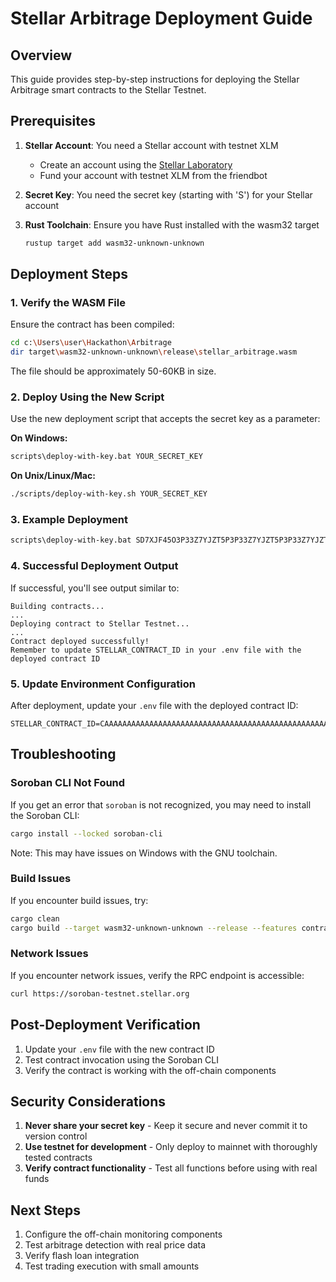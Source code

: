 # Stellar Arbitrage Deployment Guide

## Overview

This guide provides step-by-step instructions for deploying the Stellar Arbitrage smart contracts to the Stellar Testnet.

## Prerequisites

1. **Stellar Account**: You need a Stellar account with testnet XLM
   - Create an account using the [Stellar Laboratory](https://laboratory.stellar.org/#account-creator?network=test)
   - Fund your account with testnet XLM from the friendbot

2. **Secret Key**: You need the secret key (starting with 'S') for your Stellar account

3. **Rust Toolchain**: Ensure you have Rust installed with the wasm32 target
   ```bash
   rustup target add wasm32-unknown-unknown
   ```

## Deployment Steps

### 1. Verify the WASM File

Ensure the contract has been compiled:
```bash
cd c:\Users\user\Hackathon\Arbitrage
dir target\wasm32-unknown-unknown\release\stellar_arbitrage.wasm
```

The file should be approximately 50-60KB in size.

### 2. Deploy Using the New Script

Use the new deployment script that accepts the secret key as a parameter:

**On Windows:**
```cmd
scripts\deploy-with-key.bat YOUR_SECRET_KEY
```

**On Unix/Linux/Mac:**
```bash
./scripts/deploy-with-key.sh YOUR_SECRET_KEY
```

### 3. Example Deployment

```cmd
scripts\deploy-with-key.bat SD7XJF45O3P33Z7YJZT5P3P33Z7YJZT5P3P33Z7YJZT5P3P33Z7YJZT5
```

### 4. Successful Deployment Output

If successful, you'll see output similar to:
```
Building contracts...
...
Deploying contract to Stellar Testnet...
...
Contract deployed successfully!
Remember to update STELLAR_CONTRACT_ID in your .env file with the deployed contract ID
```

### 5. Update Environment Configuration

After deployment, update your `.env` file with the deployed contract ID:
```env
STELLAR_CONTRACT_ID=CAAAAAAAAAAAAAAAAAAAAAAAAAAAAAAAAAAAAAAAAAAAAAAAAAAAD2KM
```

## Troubleshooting

### Soroban CLI Not Found

If you get an error that `soroban` is not recognized, you may need to install the Soroban CLI:
```bash
cargo install --locked soroban-cli
```

Note: This may have issues on Windows with the GNU toolchain.

### Build Issues

If you encounter build issues, try:
```bash
cargo clean
cargo build --target wasm32-unknown-unknown --release --features contract
```

### Network Issues

If you encounter network issues, verify the RPC endpoint is accessible:
```bash
curl https://soroban-testnet.stellar.org
```

## Post-Deployment Verification

1. Update your `.env` file with the new contract ID
2. Test contract invocation using the Soroban CLI
3. Verify the contract is working with the off-chain components

## Security Considerations

1. **Never share your secret key** - Keep it secure and never commit it to version control
2. **Use testnet for development** - Only deploy to mainnet with thoroughly tested contracts
3. **Verify contract functionality** - Test all functions before using with real funds

## Next Steps

1. Configure the off-chain monitoring components
2. Test arbitrage detection with real price data
3. Verify flash loan integration
4. Test trading execution with small amounts